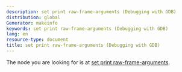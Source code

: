 ```yaml
---
description: set print raw-frame-arguments (Debugging with GDB)
distribution: global
Generator: makeinfo
keywords: set print raw-frame-arguments (Debugging with GDB)
lang: en
resource-type: document
title: set print raw-frame-arguments (Debugging with GDB)
---
```

The node you are looking for is at [set print raw-frame-arguments](Print-Settings.html#set-print-raw_002dframe_002darguments).
